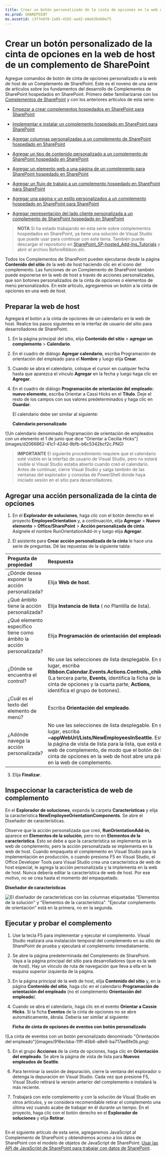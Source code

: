 ```yaml
---
title: Crear un botón personalizado de la cinta de opciones en la web de host de un complemento de SharePoint
ms.prod: SHAREPOINT
ms.assetid: c3f7e8f0-1a85-41b5-aad2-e8eb36e60e75
---
```



# Crear un botón personalizado de la cinta de opciones en la web de host de un complemento de SharePoint
Agregue comandos de botón de cinta de opciones personalizado a la web de host de un Complemento de SharePoint.
Este es el noveno de una serie de artículos sobre los fundamentos del desarrollo de Complementos de SharePoint hospedados en SharePoint. Primero debe familiarizarse con los  [Complementos de SharePoint](sharepoint-add-ins.md) y con los anteriores artículos de esta serie:





-  [Empezar a crear complementos hospedados en SharePoint para SharePoint](get-started-creating-sharepoint-hosted-sharepoint-add-ins.md)


-  [Implementar e instalar un complemento hospedado en SharePoint para SharePoint](deploy-and-install-a-sharepoint-hosted-sharepoint-add-in.md)


-  [Agregar columnas personalizadas a un complemento de SharePoint hospedado en SharePoint](add-custom-columns-to-a-sharepoint-hostedsharepoint-add-in.md)


-  [Agregar un tipo de contenido personalizado a un complemento de SharePoint hospedado en SharePoint](add-a-custom-content-type-to-a-sharepoint-hostedsharepoint-add-in.md)


-  [Agregar un elemento web a una página de un complemento para SharePoint hospedado en SharePoint](add-a-web-part-to-a-page-in-a-sharepoint-hosted-sharepoint-add-in.md)


-  [Agregar un flujo de trabajo a un complemento hospedado en SharePoint para SharePoint](add-a-workflow-to-a-sharepoint-hosted-sharepoint-add-in.md)


-  [Agregar una página y un estilo personalizados a un complemento hospedado en SharePoint para SharePoint](add-a-custom-page-and-style-to-a-sharepoint-hosted-sharepoint-add-in.md)


-  [Agregar representación del lado cliente personalizada a un complemento de SharePoint hospedado en SharePoint](add-custom-client-side-rendering-to-a-sharepoint-hosted-sharepoint-add-in.md)



> **NOTA**
> Si ha estado trabajando en esta serie sobre complementos hospedados en SharePoint, ya tiene una solución de Visual Studio que puede usar para continuar con este tema. También puede descargar el repositorio en  [SharePoint_SP-hosted_Add-Ins_Tutorials](https://github.com/OfficeDev/SharePoint_SP-hosted_Add-Ins_Tutorials) y abrir el archivo BeforeRibbon.sln.




Todos los Complementos de SharePoint pueden ejecutarse desde la página **Contenido del sitio** de la web de host haciendo clic en el icono del complemento. Las funciones de un Complemento de SharePoint también puede exponerse en la web de host a través de acciones personalizadas, que son botones personalizados de la cinta de opciones o elementos de menú personalizados. En este artículo, agregaremos un botón a la cinta de opciones en una web de host.
## Preparar la web de host

Agregará el botón a la cinta de opciones de un calendario en la web de host. Realice los pasos siguientes en la interfaz de usuario del sitio para desarrolladores de SharePoint.




1. En la página principal del sitio, elija **Contenido del sitio** > **agregar un complemento** > **Calendario**.


2. En el cuadro de diálogo **Agregar calendario**, escriba Programación de orientación del empleado para el **Nombre** y luego elija **Crear**.


3. Cuando se abra el calendario, coloque el cursor en cualquier fecha hasta que aparezca el vínculo **Agregar** en la fecha y luego haga clic en **Agregar**. 


4. En el cuadro de diálogo **Programación de orientación del empleado: nuevo elemento**, escriba Orientar a Cassi Hicks en el **Título**. Deje el resto de los campos con sus valores predeterminados y haga clic en **Guardar**.

    El calendario debe ser similar al siguiente:


   **Calendario personalizado**



!\[Un calendario denominado Programación de orientación de empleados con un elemento el 1 de junio que dice "Orientar a Cecilia Hicks"](images/d2066862-41c1-424d-9bfb-b6c5342bcf2c.PNG)










> **IMPORTANTE**
> El siguiente procedimiento requiere que el calendario esté visible en la interfaz de usuario de Visual Studio, pero no estará visible si Visual Studio estaba abierto cuando creó el calendario. Antes de continuar, cierre Visual Studio y salga también de las ventanas del explorador y consolas de PowerShell donde haya iniciado sesión en el sitio para desarrolladores. 





## Agregar una acción personalizada de la cinta de opciones


1. En el **Explorador de soluciones**, haga clic con el botón derecho en el proyecto **EmployeeOrientation** y, a continuación, elija **Agregar** > **Nuevo elemento** > **Office/SharePoint** > **Acción personalizada de cinta**. Asígnele el nombre RunOrientationAdd-in y luego elija **Agregar**.


2. El asistente para **Crear acción personalizada de la cinta** le hace una serie de preguntas. Dé las repuestas de la siguiente tabla:


|**Pregunta de propiedad**|**Respuesta**|
|:-----|:-----|
|¿Dónde desea exponer la acción personalizada?  <br/> |Elija **Web de host**.  <br/> |
|¿Qué ámbito tiene la acción personalizada?  <br/> |Elija **Instancia de lista** ( *no*  Plantilla de lista). <br/> |
|¿Qué elemento específico tiene como ámbito la acción personalizada?  <br/> |Elija **Programación de orientación del empleado**.  <br/> |
|¿Dónde se encuentra el control?  <br/> |No use las selecciones de lista desplegable. En su lugar, escriba **Ribbon.Calendar.Events.Actions.Controls._children**. (La tercera parte, **Events**, identifica la ficha de la cinta de opciones y la cuarta parte, **Actions**, identifica el grupo de botones).  <br/> |
|¿Cuál es el texto del elemento de menú?  <br/> |Escriba **Orientación del empleado**.  <br/> |
|¿Adónde navega la acción personalizada?  <br/> |No use las selecciones de lista desplegable. En su lugar, escriba **~appWebUrl/Lists/NewEmployeesInSeattle**. Esta es la página de vista de lista para la lista, que está en la web de complemento, de modo que el botón de la cinta de opciones en la web de host abre una página en la web de complemento.  <br/> |
 
3. Elija **Finalizar**. 



## Inspeccionar la característica de web de complemento

En el **Explorador de soluciones**, expanda la carpeta **Características** y elija la característica **NewEmployeeOrientationComponents**. Se abre el Diseñador de características.



Observe que la acción personalizada que creó, **RunOrientationAdd-in**, aparece en **Elementos de la solución**, pero no en **Elementos de la característica**. Esto se debe a que la característica se implementa en la web de complemento, pero la acción personalizada se implementa en la web de host. Cuando empaqueta el complemento en Visual Studio para la implementación en producción, o cuando presiona F5 en Visual Studio, el Office Developer Tools para Visual Studio crea una característica de web de host especial, le agrega la acción personalizada y la implementa en la web de host. Nunca debería editar la característica de web de host. Por ese motivo, no se crea hasta el momento del empaquetado.




**Diseñador de características**








![El diseñador de características con las columnas etiquetadas "Elementos de la solución" y "Elementos de la característica". "Ejecutar complemento de orientación" está en la primera, no en la segunda.](images/49ea0bf0-2cfa-4070-aa65-24b4a9c5e874.PNG)












## Ejecutar y probar el complemento






1. Use la tecla F5 para implementar y ejecutar el complemento. Visual Studio realizará una instalación temporal del complemento en su sitio de SharePoint de prueba y ejecutará el complemento inmediatamente. 


2. Se abre la página predeterminada del Complemento de SharePoint. Vaya a la página principal del sitio para desarrolladores (que es la web de host). Hay un vínculo de ruta de navegación que lleva a ella en la esquina superior izquierda de la página.


3. En la página principal de la web de host, elija **Contenido del sitio** y, en la página **Contenido del sitio**, haga clic en el calendario **Programación de orientación del empleado** (no el complemento **Orientación del empleado**).


4. Cuando se abra el calendario, haga clic en el evento **Orientar a Cassie Hicks**. Si la ficha **Eventos** de la cinta de opciones no se abre automáticamente, ábrala. Debería ser similar al siguiente:

   **Ficha de cinta de opciones de eventos con botón personalizado**



!\[La cinta de eventos con un botón personalizado denominado "Orientación del empleado"](images/916ecbba-11ff-45b6-a8e9-ba717ae6fe0b.png)





5. En el grupo **Acciones** de la cinta de opciones, haga clic en **Orientación del empleado**. Se abre la página de vista de lista para **Nuevos empleados de Seattle**.


6. Para terminar la sesión de depuración, cierre la ventana del explorador o detenga la depuración en Visual Studio. Cada vez que presione F5, Visual Studio retirará la versión anterior del complemento e instalará la más reciente.


7. Trabajará con este complemento y con la solución de Visual Studio en otros artículos, y se considera recomendable retirar el complemento una última vez cuando acabe de trabajar en él durante un tiempo. En el proyecto, haga clic con el botón derecho en el **Explorador de soluciones** y elija **Retirar**.



## 
<a name="Nextsteps"> </a>

En el siguiente artículo de esta serie, agregaremos JavaScript al Complemento de SharePoint y obtendremos acceso a los datos de SharePoint con el modelo de objetos de JavaScript de SharePoint:  [Usar las API de JavaScript de SharePoint para trabajar con datos de SharePoint](use-the-sharepoint-javascript-apis-to-work-with-sharepoint-data.md).




